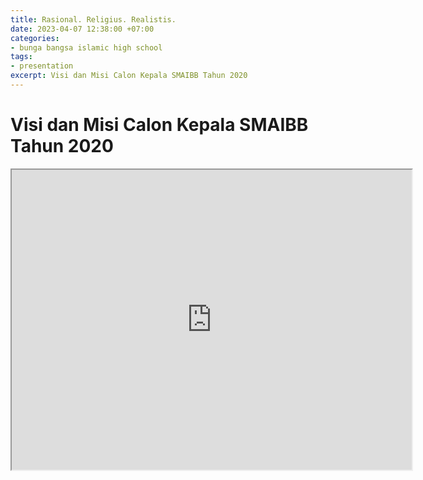 ```yaml
---
title: Rasional. Religius. Realistis.
date: 2023-04-07 12:38:00 +07:00
categories:
- bunga bangsa islamic high school
tags:
- presentation
excerpt: Visi dan Misi Calon Kepala SMAIBB Tahun 2020
---
```


# Visi dan Misi Calon Kepala SMAIBB Tahun 2020

<iframe src="https://drive.google.com/file/d/1JkGhT_6XFBRvUZUptUL_dmm0QFs7gnip/preview" width="640" height="480" allow="autoplay"></iframe>